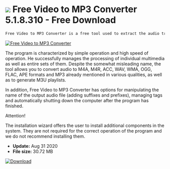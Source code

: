 # ![](https://cdn.softexe.net/static/icon/f/free-video-to-mp3-converter-10644.png) Free Video to MP3 Converter 5.1.8.310 - Free Download

```sh
Free Video to MP3 Converter is a free tool used to extract the audio track from the indicated video material and write it to the disc in MP3 format.
```
[![Free Video to MP3 Converter](https://gallery.dpcdn.pl/imgc/Tools/57910/g_-_420x350_1.5_-_x20150328185412_0.png)](https://softexe.net/win/multimedia/video/free-video-to-mp3-converter:pRfdd.html)

The program is characterized by simple operation and high speed of operation. He successfully manages the processing of individual multimedia as well as entire sets of them. Despite the somewhat misleading name, the tool allows you to convert audio to M4A, M4R, ACC, WAV, WMA, OGG, FLAC, APE formats and MP3 already mentioned in various qualities, as well as to generate M3U playlists.
 
 In addition, Free Video to MP3 Converter has options for manipulating the name of the output audio file (adding suffixes and prefixes), managing tags and automatically shutting down the computer after the program has finished.
 
 Attention!
 
 The installation wizard offers the user to install additional components in the system. They are not required for the correct operation of the program and we do not recommend installing them.


- **Update:** Aug 31 2020
- **File size:** 30.72 MB

[![Download](https://cdn.softexe.net/static/img/download.png)](https://softexe.net/win/multimedia/video/free-video-to-mp3-converter:pRfdd.html)

